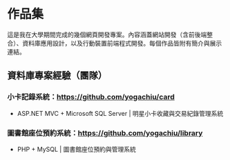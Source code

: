 # 作品集
這是我在大學期間完成的幾個網頁開發專案。內容涵蓋網站開發（含前後端整合）、資料庫應用設計，以及行動裝置前端程式開發。每個作品皆附有簡介與展示連結。

## 資料庫專案經驗（團隊）
###  小卡記錄系統：https://github.com/yogachiu/card
- ASP.NET MVC + Microsoft SQL Server | 明星小卡收藏與交易紀錄管理系統
### 圖書館座位預約系統：https://github.com/yogachiu/library
- PHP + MySQL | 圖書館座位預約與管理系統

